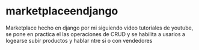 # marketplaceendjango
Marketplace hecho en django por mi siguiendo video tutoriales de youtube, se pone en practica el las operaciones de CRUD y se habilita a usarios a logearse subir productos y hablar ntre si o con vendedores
